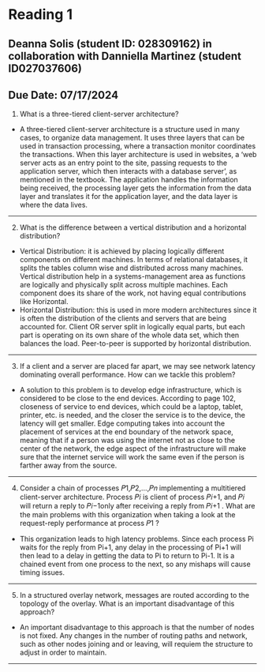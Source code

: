 # Reading 1
## Deanna Solis (student ID: 028309162) in collaboration with Danniella Martinez (student ID027037606)
## Due Date: 07/17/2024

1. What is a three-tiered client-server architecture? 
- A three-tiered client-server architecture is a structure used in many cases, to organize data management. It uses three layers that can be used in transaction processing, where a transaction monitor coordinates the transactions. When this layer architecture is used in websites, a ‘web server acts as an entry point to the site, passing requests to the application server, which then interacts with a database server’, as mentioned in the textbook. The application handles the information being received, the processing layer gets the information from the data layer and translates it for the application layer, and the data layer is where the data lives.
---
2. What is the difference between a vertical distribution and a horizontal distribution? 
- Vertical Distribution: it is achieved by placing logically different components on different machines. In terms of relational databases, it splits the tables column wise and distributed across many machines. Vertical distribution help in a systems-management area as functions are logically and physically split across multiple machines. Each component does its share of the work, not having equal contributions like Horizontal.
- Horizontal Distribution: this is used in more modern architectures since it is often the distribution of the clients and servers that are being accounted for. Client OR server split  in logically equal parts, but each part is operating on its own share of the whole data set, which then balances the load. Peer-to-peer is supported by horizontal distribution.
---
3. If a client and a server are placed far apart, we may see network latency dominating overall performance. How can we tackle this problem? 
- A solution to this problem is to develop edge infrastructure, which is considered to be close to the end devices. According to page 102, closeness of service to end devices, which could be a laptop, tablet, printer, etc. is needed, and the closer the service is to the device, the latency will get smaller. Edge computing takes into account the placement of services at the end boundary of the network space, meaning that if a person was using the internet not as close to the center of the network, the edge aspect of the infrastructure will make sure that the internet service will work the same even if the person is farther away from the source.
---
4. Consider a chain of processes 𝑃1,𝑃2,…,𝑃𝑛 implementing a multitiered client-server architecture. Process 𝑃𝑖 is client of process 𝑃𝑖+1, and 𝑃𝑖 will return a reply to 𝑃𝑖−1only after receiving a reply from 𝑃𝑖+1 . What are the main problems with this organization when taking a look at the request-reply performance at process 𝑃1 ? 
- This organization leads to high latency problems. Since each process Pi waits for the reply from Pi+1, any delay in the processing of Pi+1 will then lead to a delay in getting the data to Pi to return to Pi-1. It is a chained event from one process to the next, so any mishaps will cause timing issues.
---
5. In a structured overlay network, messages are routed according to the topology of the overlay. What is an important disadvantage of this approach? 
- An important disadvantage to this approach is that the number of nodes is not fixed. Any changes in the number of routing paths and network, such as other nodes joining and or leaving, will requiem the structure to adjust in order to maintain.
---

